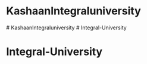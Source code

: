 # KashaanIntegraluniversity
#   K a s h a a n I n t e g r a l u n i v e r s i t y  
 # Integral-University
# Integral-University
